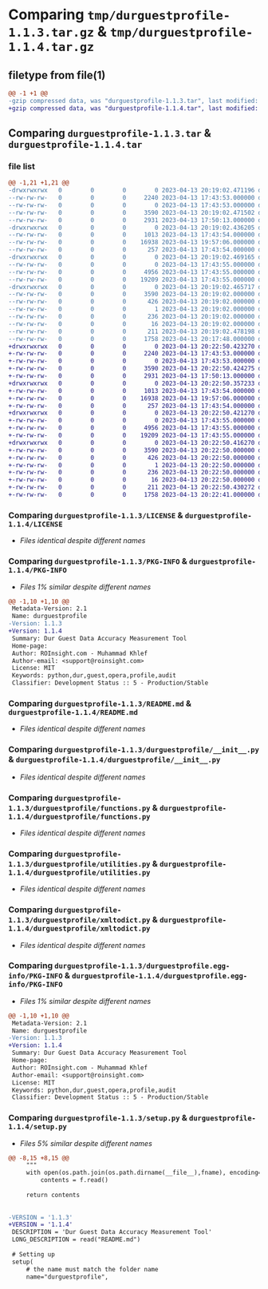 # Comparing `tmp/durguestprofile-1.1.3.tar.gz` & `tmp/durguestprofile-1.1.4.tar.gz`

## filetype from file(1)

```diff
@@ -1 +1 @@
-gzip compressed data, was "durguestprofile-1.1.3.tar", last modified: Thu Apr 13 20:19:02 2023, max compression
+gzip compressed data, was "durguestprofile-1.1.4.tar", last modified: Thu Apr 13 20:22:50 2023, max compression
```

## Comparing `durguestprofile-1.1.3.tar` & `durguestprofile-1.1.4.tar`

### file list

```diff
@@ -1,21 +1,21 @@
-drwxrwxrwx   0        0        0        0 2023-04-13 20:19:02.471196 durguestprofile-1.1.3/
--rw-rw-rw-   0        0        0     2240 2023-04-13 17:43:53.000000 durguestprofile-1.1.3/LICENSE
--rw-rw-rw-   0        0        0        0 2023-04-13 17:43:53.000000 durguestprofile-1.1.3/MANIFEST.in
--rw-rw-rw-   0        0        0     3590 2023-04-13 20:19:02.471502 durguestprofile-1.1.3/PKG-INFO
--rw-rw-rw-   0        0        0     2931 2023-04-13 17:50:13.000000 durguestprofile-1.1.3/README.md
-drwxrwxrwx   0        0        0        0 2023-04-13 20:19:02.436205 durguestprofile-1.1.3/durguestprofile/
--rw-rw-rw-   0        0        0     1013 2023-04-13 17:43:54.000000 durguestprofile-1.1.3/durguestprofile/__init__.py
--rw-rw-rw-   0        0        0    16938 2023-04-13 19:57:06.000000 durguestprofile-1.1.3/durguestprofile/functions.py
--rw-rw-rw-   0        0        0      257 2023-04-13 17:43:54.000000 durguestprofile-1.1.3/durguestprofile/guest_profile.py
-drwxrwxrwx   0        0        0        0 2023-04-13 20:19:02.469165 durguestprofile-1.1.3/durguestprofile/support/
--rw-rw-rw-   0        0        0        0 2023-04-13 17:43:55.000000 durguestprofile-1.1.3/durguestprofile/support/__init__.py
--rw-rw-rw-   0        0        0     4956 2023-04-13 17:43:55.000000 durguestprofile-1.1.3/durguestprofile/utilities.py
--rw-rw-rw-   0        0        0    19209 2023-04-13 17:43:55.000000 durguestprofile-1.1.3/durguestprofile/xmltodict.py
-drwxrwxrwx   0        0        0        0 2023-04-13 20:19:02.465717 durguestprofile-1.1.3/durguestprofile.egg-info/
--rw-rw-rw-   0        0        0     3590 2023-04-13 20:19:02.000000 durguestprofile-1.1.3/durguestprofile.egg-info/PKG-INFO
--rw-rw-rw-   0        0        0      426 2023-04-13 20:19:02.000000 durguestprofile-1.1.3/durguestprofile.egg-info/SOURCES.txt
--rw-rw-rw-   0        0        0        1 2023-04-13 20:19:02.000000 durguestprofile-1.1.3/durguestprofile.egg-info/dependency_links.txt
--rw-rw-rw-   0        0        0      236 2023-04-13 20:19:02.000000 durguestprofile-1.1.3/durguestprofile.egg-info/requires.txt
--rw-rw-rw-   0        0        0       16 2023-04-13 20:19:02.000000 durguestprofile-1.1.3/durguestprofile.egg-info/top_level.txt
--rw-rw-rw-   0        0        0      211 2023-04-13 20:19:02.478198 durguestprofile-1.1.3/setup.cfg
--rw-rw-rw-   0        0        0     1758 2023-04-13 20:17:48.000000 durguestprofile-1.1.3/setup.py
+drwxrwxrwx   0        0        0        0 2023-04-13 20:22:50.423270 durguestprofile-1.1.4/
+-rw-rw-rw-   0        0        0     2240 2023-04-13 17:43:53.000000 durguestprofile-1.1.4/LICENSE
+-rw-rw-rw-   0        0        0        0 2023-04-13 17:43:53.000000 durguestprofile-1.1.4/MANIFEST.in
+-rw-rw-rw-   0        0        0     3590 2023-04-13 20:22:50.424275 durguestprofile-1.1.4/PKG-INFO
+-rw-rw-rw-   0        0        0     2931 2023-04-13 17:50:13.000000 durguestprofile-1.1.4/README.md
+drwxrwxrwx   0        0        0        0 2023-04-13 20:22:50.357233 durguestprofile-1.1.4/durguestprofile/
+-rw-rw-rw-   0        0        0     1013 2023-04-13 17:43:54.000000 durguestprofile-1.1.4/durguestprofile/__init__.py
+-rw-rw-rw-   0        0        0    16938 2023-04-13 19:57:06.000000 durguestprofile-1.1.4/durguestprofile/functions.py
+-rw-rw-rw-   0        0        0      257 2023-04-13 17:43:54.000000 durguestprofile-1.1.4/durguestprofile/guest_profile.py
+drwxrwxrwx   0        0        0        0 2023-04-13 20:22:50.421270 durguestprofile-1.1.4/durguestprofile/support/
+-rw-rw-rw-   0        0        0        0 2023-04-13 17:43:55.000000 durguestprofile-1.1.4/durguestprofile/support/__init__.py
+-rw-rw-rw-   0        0        0     4956 2023-04-13 17:43:55.000000 durguestprofile-1.1.4/durguestprofile/utilities.py
+-rw-rw-rw-   0        0        0    19209 2023-04-13 17:43:55.000000 durguestprofile-1.1.4/durguestprofile/xmltodict.py
+drwxrwxrwx   0        0        0        0 2023-04-13 20:22:50.416270 durguestprofile-1.1.4/durguestprofile.egg-info/
+-rw-rw-rw-   0        0        0     3590 2023-04-13 20:22:50.000000 durguestprofile-1.1.4/durguestprofile.egg-info/PKG-INFO
+-rw-rw-rw-   0        0        0      426 2023-04-13 20:22:50.000000 durguestprofile-1.1.4/durguestprofile.egg-info/SOURCES.txt
+-rw-rw-rw-   0        0        0        1 2023-04-13 20:22:50.000000 durguestprofile-1.1.4/durguestprofile.egg-info/dependency_links.txt
+-rw-rw-rw-   0        0        0      236 2023-04-13 20:22:50.000000 durguestprofile-1.1.4/durguestprofile.egg-info/requires.txt
+-rw-rw-rw-   0        0        0       16 2023-04-13 20:22:50.000000 durguestprofile-1.1.4/durguestprofile.egg-info/top_level.txt
+-rw-rw-rw-   0        0        0      211 2023-04-13 20:22:50.430272 durguestprofile-1.1.4/setup.cfg
+-rw-rw-rw-   0        0        0     1758 2023-04-13 20:22:41.000000 durguestprofile-1.1.4/setup.py
```

### Comparing `durguestprofile-1.1.3/LICENSE` & `durguestprofile-1.1.4/LICENSE`

 * *Files identical despite different names*

### Comparing `durguestprofile-1.1.3/PKG-INFO` & `durguestprofile-1.1.4/PKG-INFO`

 * *Files 1% similar despite different names*

```diff
@@ -1,10 +1,10 @@
 Metadata-Version: 2.1
 Name: durguestprofile
-Version: 1.1.3
+Version: 1.1.4
 Summary: Dur Guest Data Accuracy Measurement Tool
 Home-page: 
 Author: ROInsight.com - Muhammad Khlef
 Author-email: <support@roinsight.com>
 License: MIT
 Keywords: python,dur,guest,opera,profile,audit
 Classifier: Development Status :: 5 - Production/Stable
```

### Comparing `durguestprofile-1.1.3/README.md` & `durguestprofile-1.1.4/README.md`

 * *Files identical despite different names*

### Comparing `durguestprofile-1.1.3/durguestprofile/__init__.py` & `durguestprofile-1.1.4/durguestprofile/__init__.py`

 * *Files identical despite different names*

### Comparing `durguestprofile-1.1.3/durguestprofile/functions.py` & `durguestprofile-1.1.4/durguestprofile/functions.py`

 * *Files identical despite different names*

### Comparing `durguestprofile-1.1.3/durguestprofile/utilities.py` & `durguestprofile-1.1.4/durguestprofile/utilities.py`

 * *Files identical despite different names*

### Comparing `durguestprofile-1.1.3/durguestprofile/xmltodict.py` & `durguestprofile-1.1.4/durguestprofile/xmltodict.py`

 * *Files identical despite different names*

### Comparing `durguestprofile-1.1.3/durguestprofile.egg-info/PKG-INFO` & `durguestprofile-1.1.4/durguestprofile.egg-info/PKG-INFO`

 * *Files 1% similar despite different names*

```diff
@@ -1,10 +1,10 @@
 Metadata-Version: 2.1
 Name: durguestprofile
-Version: 1.1.3
+Version: 1.1.4
 Summary: Dur Guest Data Accuracy Measurement Tool
 Home-page: 
 Author: ROInsight.com - Muhammad Khlef
 Author-email: <support@roinsight.com>
 License: MIT
 Keywords: python,dur,guest,opera,profile,audit
 Classifier: Development Status :: 5 - Production/Stable
```

### Comparing `durguestprofile-1.1.3/setup.py` & `durguestprofile-1.1.4/setup.py`

 * *Files 5% similar despite different names*

```diff
@@ -8,15 +8,15 @@
     """
     with open(os.path.join(os.path.dirname(__file__),fname), encoding="utf8") as f:
         contents = f.read()
 
     return contents
 
 
-VERSION = '1.1.3'
+VERSION = '1.1.4'
 DESCRIPTION = 'Dur Guest Data Accuracy Measurement Tool'
 LONG_DESCRIPTION = read("README.md")
 
 # Setting up
 setup(
     # the name must match the folder name
     name="durguestprofile",
```

